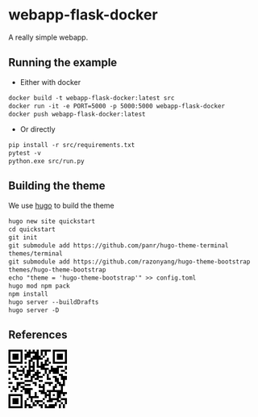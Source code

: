 # webapp-flask-docker

A really simple webapp.

## Running the example

* Either with docker

```shell
docker build -t webapp-flask-docker:latest src
docker run -it -e PORT=5000 -p 5000:5000 webapp-flask-docker
docker push webapp-flask-docker:latest
```

* Or directly

```shell
pip install -r src/requirements.txt
pytest -v
python.exe src/run.py
```

## Building the theme

We use [hugo](https://gohugo.io) to build the theme


```shell
hugo new site quickstart
cd quickstart
git init
git submodule add https://github.com/panr/hugo-theme-terminal themes/terminal
git submodule add https://github.com/razonyang/hugo-theme-bootstrap themes/hugo-theme-bootstrap
echo "theme = 'hugo-theme-bootstrap'" >> config.toml
hugo mod npm pack
npm install
hugo server --buildDrafts
hugo server -D
```

## References

![linkedin](linkedin.png)